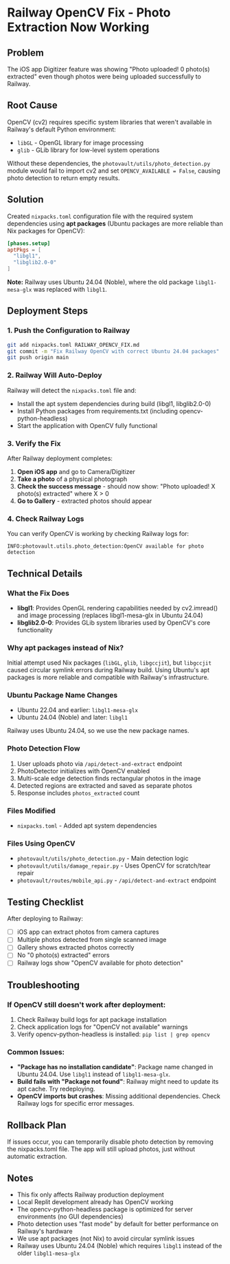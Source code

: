 # Railway OpenCV Fix - Photo Extraction Now Working

## Problem
The iOS app Digitizer feature was showing "Photo uploaded! 0 photo(s) extracted" even though photos were being uploaded successfully to Railway.

## Root Cause
OpenCV (cv2) requires specific system libraries that weren't available in Railway's default Python environment:
- `libGL` - OpenGL library for image processing
- `glib` - GLib library for low-level system operations

Without these dependencies, the `photovault/utils/photo_detection.py` module would fail to import cv2 and set `OPENCV_AVAILABLE = False`, causing photo detection to return empty results.

## Solution
Created `nixpacks.toml` configuration file with the required system dependencies using **apt packages** (Ubuntu packages are more reliable than Nix packages for OpenCV):

```toml
[phases.setup]
aptPkgs = [
  "libgl1",
  "libglib2.0-0"
]
```

**Note:** Railway uses Ubuntu 24.04 (Noble), where the old package `libgl1-mesa-glx` was replaced with `libgl1`.

## Deployment Steps

### 1. Push the Configuration to Railway
```bash
git add nixpacks.toml RAILWAY_OPENCV_FIX.md
git commit -m "Fix Railway OpenCV with correct Ubuntu 24.04 packages"
git push origin main
```

### 2. Railway Will Auto-Deploy
Railway will detect the `nixpacks.toml` file and:
- Install the apt system dependencies during build (libgl1, libglib2.0-0)
- Install Python packages from requirements.txt (including opencv-python-headless)
- Start the application with OpenCV fully functional

### 3. Verify the Fix
After Railway deployment completes:

1. **Open iOS app** and go to Camera/Digitizer
2. **Take a photo** of a physical photograph
3. **Check the success message** - should now show: "Photo uploaded! X photo(s) extracted" where X > 0
4. **Go to Gallery** - extracted photos should appear

### 4. Check Railway Logs
You can verify OpenCV is working by checking Railway logs for:
```
INFO:photovault.utils.photo_detection:OpenCV available for photo detection
```

## Technical Details

### What the Fix Does
- **libgl1**: Provides OpenGL rendering capabilities needed by cv2.imread() and image processing (replaces libgl1-mesa-glx in Ubuntu 24.04)
- **libglib2.0-0**: Provides GLib system libraries used by OpenCV's core functionality

### Why apt packages instead of Nix?
Initial attempt used Nix packages (`libGL`, `glib`, `libgccjit`), but `libgccjit` caused circular symlink errors during Railway build. Using Ubuntu's apt packages is more reliable and compatible with Railway's infrastructure.

### Ubuntu Package Name Changes
- Ubuntu 22.04 and earlier: `libgl1-mesa-glx`
- Ubuntu 24.04 (Noble) and later: `libgl1`

Railway uses Ubuntu 24.04, so we use the new package names.

### Photo Detection Flow
1. User uploads photo via `/api/detect-and-extract` endpoint
2. PhotoDetector initializes with OpenCV enabled
3. Multi-scale edge detection finds rectangular photos in the image
4. Detected regions are extracted and saved as separate photos
5. Response includes `photos_extracted` count

### Files Modified
- `nixpacks.toml` - Added apt system dependencies

### Files Using OpenCV
- `photovault/utils/photo_detection.py` - Main detection logic
- `photovault/utils/damage_repair.py` - Uses OpenCV for scratch/tear repair
- `photovault/routes/mobile_api.py` - `/api/detect-and-extract` endpoint

## Testing Checklist

After deploying to Railway:

- [ ] iOS app can extract photos from camera captures
- [ ] Multiple photos detected from single scanned image
- [ ] Gallery shows extracted photos correctly
- [ ] No "0 photo(s) extracted" errors
- [ ] Railway logs show "OpenCV available for photo detection"

## Troubleshooting

### If OpenCV still doesn't work after deployment:
1. Check Railway build logs for apt package installation
2. Check application logs for "OpenCV not available" warnings
3. Verify opencv-python-headless is installed: `pip list | grep opencv`

### Common Issues:
- **"Package has no installation candidate"**: Package name changed in Ubuntu 24.04. Use `libgl1` instead of `libgl1-mesa-glx`.
- **Build fails with "Package not found"**: Railway might need to update its apt cache. Try redeploying.
- **OpenCV imports but crashes**: Missing additional dependencies. Check Railway logs for specific error messages.

## Rollback Plan
If issues occur, you can temporarily disable photo detection by removing the nixpacks.toml file. The app will still upload photos, just without automatic extraction.

## Notes
- This fix only affects Railway production deployment
- Local Replit development already has OpenCV working
- The opencv-python-headless package is optimized for server environments (no GUI dependencies)
- Photo detection uses "fast mode" by default for better performance on Railway's hardware
- We use apt packages (not Nix) to avoid circular symlink issues
- Railway uses Ubuntu 24.04 (Noble) which requires `libgl1` instead of the older `libgl1-mesa-glx`
